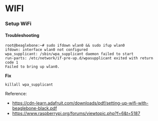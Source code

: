 # WIFI

### Setup WiFi

#### Troubleshooting

    root@beaglebone:~# sudo ifdown wlan0 && sudo ifup wlan0
    ifdown: interface wlan0 not configured
    wpa_supplicant: /sbin/wpa_supplicant daemon failed to start
    run-parts: /etc/network/if-pre-up.d/wpasupplicant exited with return code 1
    Failed to bring up wlan0.

**Fix**

    killall wpa_supplicant

Reference: 
 * https://cdn-learn.adafruit.com/downloads/pdf/setting-up-wifi-with-beaglebone-black.pdf
 * https://www.raspberrypi.org/forums/viewtopic.php?f=6&t=5187
